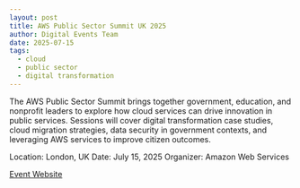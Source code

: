 ```yaml
---
layout: post
title: AWS Public Sector Summit UK 2025
author: Digital Events Team
date: 2025-07-15
tags:
  - cloud
  - public sector
  - digital transformation
---
```


The AWS Public Sector Summit brings together government, education, and nonprofit leaders to explore how cloud services can drive innovation in public services. Sessions will cover digital transformation case studies, cloud migration strategies, data security in government contexts, and leveraging AWS services to improve citizen outcomes.

Location: London, UK
Date: July 15, 2025
Organizer: Amazon Web Services

[Event Website](https://aws.amazon.com/events/)
